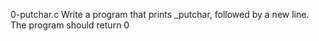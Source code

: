0-putchar.c
Write a program that prints _putchar, followed by a new line.
The program should return 0

